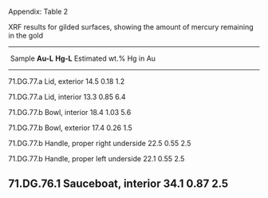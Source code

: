 Appendix: Table 2

XRF results for gilded surfaces, showing the amount of mercury remaining in the gold

  -------------------------------------------------------------------------------------------------
   Sample                                     **Au-L**      **Hg-L**      Estimated wt.% Hg in Au
  ------------------------------------------- ------------- ------------- -------------------------
  71.DG.77.a Lid, exterior                    14.5          0.18          1.2

  71.DG.77.a Lid, interior                    13.3          0.85          6.4

  71.DG.77.b Bowl, interior                   18.4          1.03          5.6

  71.DG.77.b Bowl, exterior                   17.4          0.26          1.5

  71.DG.77.b Handle, proper right underside   22.5          0.55          2.5

  71.DG.77.b Handle, proper left underside    22.1          0.55          2.5

  71.DG.76.1 Sauceboat, interior              34.1          0.87          2.5
  -------------------------------------------------------------------------------------------------
